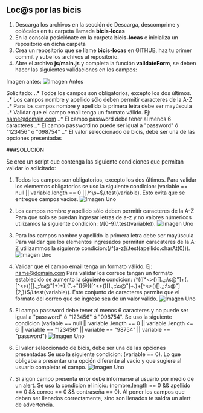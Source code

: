 ## Loc@s por las bicis
1. Descarga los archivos en la sección de Descarga, descomprime y colócalos en tu carpeta llamada **bicis-locas**   
2. En la consola posiciónate en la carpeta **bicis-locas** e inicializa un repositorio en dicha carpeta
3. Crea un repositorio que se llame **bicis-locas** en GITHUB, haz tu primer commit y sube los archivos al repositorio. 
4. Abre el archivo **js/main.js** y completa la función **validateForm**, se deben hacer las siguientes validaciones en los campos:

Imagen antes:
![Imagen Antes](http://4.1m.yt/-uKxSbM.png "Imagen")

Solicitado:
..* Todos los campos son obligatorios, excepto los dos últimos.
..* Los campos nombre y apellido sólo deben permitir caracteres de la A-Z
..* Para los campos nombre y apellido la primera letra debe ser mayúscula
..* Validar que el campo email tenga un formato válido. Ej: name@domain.com
..* El campo password debe tener al menos 6 caracteres
..* El campo password no puede ser igual a "password" ó "123456" ó "098754"
..* El valor seleccionado de bicis, debe ser una de las opciones presentadas

###SOLUCION

Se creo un script que contenga las siguiente condiciones que permitan validar lo solicitado:

1. Todos los campos son obligatorios, excepto los dos últimos. 
Para validar los elementos obligatorios se uso la siguiente condicion: (variable == null || variable.length == 0 || /^\s+$/.test(variable).
Esto evita que se entregue campos vacios.
![Imagen Uno](http://1.1m.yt/sFE5vmT.png "Imagen")

2. Los campos nombre y apellido sólo deben permitir caracteres de la A-Z
Para que solo se puedan ingresar letras de a-z y no valores númericos utilizamos la siguiente condición: (/[0-9]/.test(variable)).
![Imagen Uno](http://2.1m.yt/BS8F8r.png "Imagen")

3. Para los campos nombre y apellido la primera letra debe ser mayúscula
Para validar que los elementos ingresados permitan caracateres de la A-Z utilizammos la siguiente condicion:(/^[a-z]/.test(apellido.charAt(0))).
![Imagen Uno](http://3.1m.yt/CqQ4W_E.png "Imagen")

4. Validar que el campo email tenga un formato válido. Ej: name@domain.com
Para validar los correos tengan un formato establecido se aumento la siguiente condicion: /^(([^<>()[\]\.,;:\s@\"]+(\.[^<>()[\]\.,;:\s@\"]+)*)|(\".+\"))@(([^<>()[\]\.,;:\s@\"]+\.)+[^<>()[\]\.,;:\s@\"]{2,})$/i.test(variable)).
Este conjunto de caracteres permite que el formato del correo que se ingrese sea de un valor válido.
![Imagen Uno](http://4.1m.yt/7jFbBRO.png "Imagen")

5. El campo password debe tener al menos 6 caracteres y no puede ser igual a "password" ó "123456" ó "098754".
Se uso la siguiente condicion (variable == null || variable .length == 0 || variable .length <= 6 || variable  == "123456" || variable  == "98754" || variable  == "password")
![Imagen Uno](http://3.1m.yt/9EN4IDn.png "Imagen")

6. El valor seleccionado de bicis, debe ser una de las opciones presentadas
Se uso la siguiente condicion: (variable == 0). Lo que obligaba a presentar una opción diferente al vacio y que sugiere al usuario completar el campo.
![Imagen Uno](http://4.1m.yt/2E4owpO.png "Imagen")

7. Si algún campo presenta error debe informarse al usuario por medio de un alert.
Se uso la condicion el inicio: (nombre.length == 0 && apellido == 0 && correo == 0 && contraseña == 0). Al poner los campos que deben ser llenados correctamente, sino son llenados te saldra un alert de advertencia.
